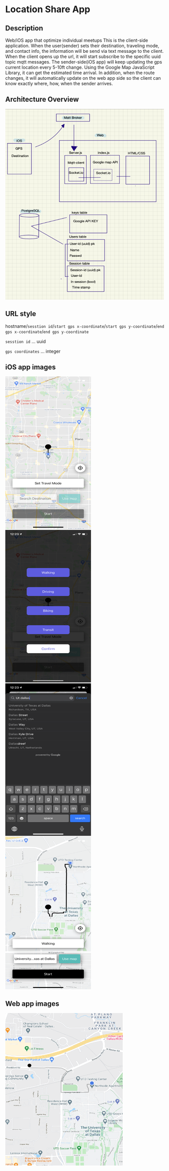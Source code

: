 # Location Share App

## Description
Web/iOS app that optimize individual meetups
This is the client-side application. When the user(sender) sets their destination, traveling mode, and contact info, the information will be send via text message to the client. When the client opens up the url, it will start subscribe to the specific uuid topic mqtt messages.
The sender-side(iOS app) will keep updating the gps current location every 5-10ft change.
Using the Google Map JavaScript Library, it can get the estimated time arrival. In addition, when the route changes, it will automatically update on the web app side so the client can know exactly where, how, when the sender arrives.


## Architecture Overview
<img src="https://github.com/PugNorange/Meetup-Optimization/blob/main/documentation/architecture_overview.png" width="500" height="600">

## URL style
hostname/`sesstion id`/`start gps x-coordinate`/`start gps y-coordinate`/`end gps x-coordinate`/`end gps y-coordinate`

`sesstion id` ... uuid

`gps coordinates` ... integer

[Example]: http://localhost:3000/318c2f44-5d97-449e-8aef-416757103f10/33.001884/-96.764698/32.994522/-96.750272


## iOS app images
<p float="left">
<img src="https://github.com/PugNorange/Meetup-Optimization/blob/main/documentation/ios_screenshot1.png" width="270" height="480">
<img src="https://github.com/PugNorange/Meetup-Optimization/blob/main/documentation/ios_screenshot2.png" width="270" height="480">

<img src="https://github.com/PugNorange/Meetup-Optimization/blob/main/documentation/ios_screenshot3.png" width="270" height="480">
<img src="https://github.com/PugNorange/Meetup-Optimization/blob/main/documentation/ios_screenshot4.png" width="270" height="480">
</p>


## Web app images
<img src="https://github.com/PugNorange/Meetup-Optimization/blob/main/documentation/web_screenshot1.png" width="370" height="480">
